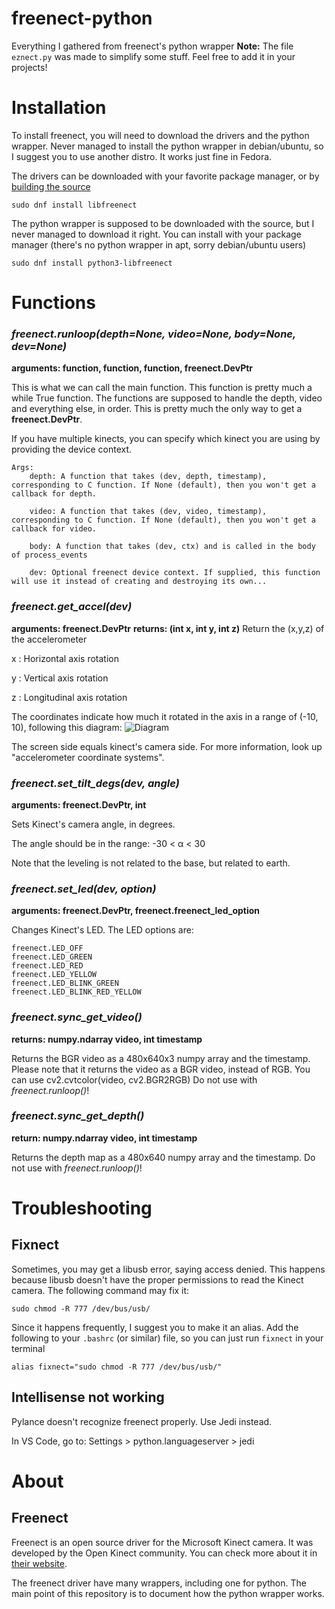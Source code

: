 # freenect-python
Everything I gathered from freenect's python wrapper
 **Note:** The file `eznect.py` was made to simplify some stuff. Feel free to add it in your projects!

# Installation

To install freenect, you will need to download the drivers and the python wrapper. Never managed to install the python wrapper in debian/ubuntu, so I suggest you to use another distro. It works just fine in Fedora.

The drivers can be downloaded with your favorite package manager, or by [building the source](https://github.com/OpenKinect/libfreenect)

    sudo dnf install libfreenect

The python wrapper is supposed to be downloaded with the source, but I never managed to download it right. You can install with your package manager (there's no python wrapper in apt, sorry debian/ubuntu users)

    sudo dnf install python3-libfreenect


# Functions

### _freenect.runloop(depth=None, video=None, body=None, dev=None)_
**arguments: function, function, function, freenect.DevPtr**

This is what we can call the main function. This function is pretty much a while True function. The functions are supposed to handle the depth, video and everything else, in order. This is pretty much the only way to get a **freenect.DevPtr**.

If you have multiple kinects, you can specify which kinect you are using by providing the device context.

    Args:
        depth: A function that takes (dev, depth, timestamp), corresponding to C function. If None (default), then you won't get a callback for depth.

        video: A function that takes (dev, video, timestamp), corresponding to C function. If None (default), then you won't get a callback for video.

        body: A function that takes (dev, ctx) and is called in the body of process_events

        dev: Optional freenect device context. If supplied, this function will use it instead of creating and destroying its own...



### _freenect.get\_accel(dev)_
**arguments: freenect.DevPtr**
**returns: (int x, int y, int z)**
Return the (x,y,z) of the accelerometer

x : Horizontal axis rotation

y : Vertical axis rotation

z : Longitudinal axis rotation

The coordinates indicate how much it rotated in the axis in a range of (-10, 10), following this diagram:
![Diagram](https://www.mathworks.com/help/simulink/supportpkg/android_ref/simulinkandroidsupportpackage_galaxytab2_accelerometer.png)

The screen side equals kinect's camera side. For more information, look up "accelerometer coordinate systems".


### _freenect.set\_tilt\_degs(dev, angle)_
**arguments: freenect.DevPtr, int**

Sets Kinect's camera angle, in degrees.

The angle should be in the range: -30 < α < 30

Note that the leveling is not related to the base, but related to earth.


### _freenect.set\_led(dev, option)_
**arguments: freenect.DevPtr, freenect.freenect_led_option**

Changes Kinect's LED. The LED options are:

    freenect.LED_OFF
    freenect.LED_GREEN
    freenect.LED_RED
    freenect.LED_YELLOW
    freenect.LED_BLINK_GREEN 
    freenect.LED_BLINK_RED_YELLOW


### _freenect.sync\_get\_video()_
**returns: numpy.ndarray video, int timestamp**

Returns the BGR video as a 480x640x3 numpy array and the timestamp.
Please note that it returns the video as a BGR video, instead of RGB. You can use cv2.cvtcolor(video, cv2.BGR2RGB)
Do not use with _freenect.runloop()_!

### _freenect.sync\_get\_depth()_
**return: numpy.ndarray video, int timestamp**

Returns the depth map as a 480x640 numpy array and the timestamp.
Do not use with _freenect.runloop()_!

# Troubleshooting
## Fixnect

Sometimes, you may get a libusb error, saying access denied. This happens because libusb doesn't have the proper permissions to read the Kinect camera. The following command may fix it:

    sudo chmod -R 777 /dev/bus/usb/

Since it happens frequently, I suggest you to make it an alias. Add the following to your `.bashrc` (or similar) file, so you can just run `fixnect` in your terminal

    alias fixnect="sudo chmod -R 777 /dev/bus/usb/"

## Intellisense not working

Pylance doesn't recognize freenect properly. Use Jedi instead.

In VS Code, go to: Settings > python.languageserver > jedi

# About

## Freenect

Freenect is an open source driver for the Microsoft Kinect camera. It was developed by the Open Kinect community. You can check more about it in [their website](https://openkinect.org/wiki/Main_Page).

The freenect driver have many wrappers, including one for python. The main point of this repository is to document how the python wrapper works.
